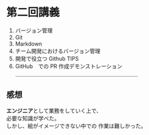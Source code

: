 # 第二回講義

 1. バージョン管理  
 2. Git  
 3. Markdown  
 4. チーム開発におけるバージョン管理  
 5. 開発で役立つ Github TIPS  
 6. GitHub　での PR 作成デモンストレーション  
  ＿＿＿＿＿＿＿＿＿＿＿＿＿＿＿＿＿＿＿＿＿＿＿  
  
 ## 感想
 **エンジニア**として業務をしていく上で、  
必要な知識が学べた。  
しかし、絵がイメージできない中での  作業は難しかった。
